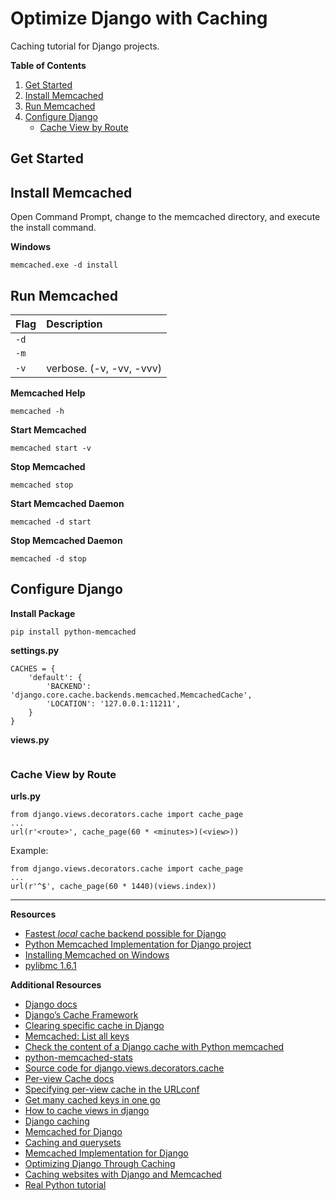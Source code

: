 # Optimize Django with Caching
Caching tutorial for Django projects.

**Table of Contents**
1. [Get Started](#get-started)
2. [Install Memcached](#install-memcached)
3. [Run Memcached](#run-memcached)
4. [Configure Django](#configure-django)
    * [Cache View by Route](#cache-view-by-route)

## Get Started

## Install Memcached
Open Command Prompt, change to the memcached directory, and execute the install command.

**Windows**
```
memcached.exe -d install
```

## Run Memcached

| Flag | Description |
|:-----|:------------|
| `-d` |             |
| `-m` |             |
| `-v` | verbose. (-v, -vv, -vvv) |

**Memcached Help**
```
memcached -h
````

**Start Memcached**
```
memcached start -v
```

**Stop Memcached**
```
memcached stop
```

**Start Memcached Daemon**
```
memcached -d start
```

**Stop Memcached Daemon**
```
memcached -d stop
```

## Configure Django

**Install Package**
```
pip install python-memcached
```

**settings.py**
```
CACHES = {
    'default': {
        'BACKEND': 'django.core.cache.backends.memcached.MemcachedCache',
        'LOCATION': '127.0.0.1:11211',
    }
}
```

**views.py**
```

```

### Cache View by Route
**urls.py**
```
from django.views.decorators.cache import cache_page
...
url(r'<route>', cache_page(60 * <minutes>)(<view>))
```

Example:
```
from django.views.decorators.cache import cache_page
...
url(r'^$', cache_page(60 * 1440)(views.index))
```

---

**Resources**
* [Fastest *local* cache backend possible for Django](https://www.peterbe.com/plog/fastest-local-cache-backend-django)
* [Python Memcached Implementation for Django project](https://micropyramid.com/blog/python-memcached-implementation-for-django-project/)
* [Installing Memcached on Windows](https://commaster.net/posts/installing-memcached-windows/)
* [pylibmc 1.6.1](https://pypi.org/project/pylibmc/)

**Additional Resources**
* [Django docs](https://docs.djangoproject.com/en/2.0/topics/cache/)
* [Django’s Cache Framework](https://djangobook.com/djangos-cache-framework/)
* [Clearing specific cache in Django](https://stackoverflow.com/questions/8784400/clearing-specific-cache-in-django)
* [Memcached: List all keys](https://www.darkcoding.net/software/memcached-list-all-keys/)
* [Check the content of a Django cache with Python memcached](https://stackoverflow.com/questions/8512842/how-do-i-check-the-content-of-a-django-cache-with-python-memcached)
* [python-memcached-stats](https://github.com/dlrust/python-memcached-stats)
* [Source code for django.views.decorators.cache](https://docs.djangoproject.com/en/2.1/_modules/django/views/decorators/cache/)
* [Per-view Cache docs](https://docs.djangoproject.com/en/1.11/topics/cache/#the-per-view-cache)
* [Specifying per-view cache in the URLconf](https://docs.djangoproject.com/en/1.11/topics/cache/#specifying-per-view-cache-in-the-urlconf)
* [Get many cached keys in one go](https://stackoverflow.com/questions/46241407/how-use-django-cache-in-view-without-cache-all-page)
* [How to cache views in django](https://stackoverflow.com/questions/37691589/how-to-cache-views-in-django)
* [Django caching](https://www.tutorialspoint.com/django/django_caching.htm)
* [Memcached for Django](https://medium.com/@netfluff/memcached-for-django-ecedcb74a06d)
* [Caching and querysets](https://stackoverflow.com/questions/23976476/what-steps-are-needed-to-implement-memcached-in-a-django-application)
* [Memcached Implementation for Django](https://micropyramid.com/blog/python-memcached-implementation-for-django-project/)
* [Optimizing Django Through Caching](https://jeffknupp.com/blog/2012/02/24/django-memcached-optimizing-django-through-caching/)
* [Caching websites with Django and Memcached](http://www.ilian.io/caching-websites-with-django-and-memcached/)
* [Real Python tutorial](https://realpython.com/python-memcache-efficient-caching/)
